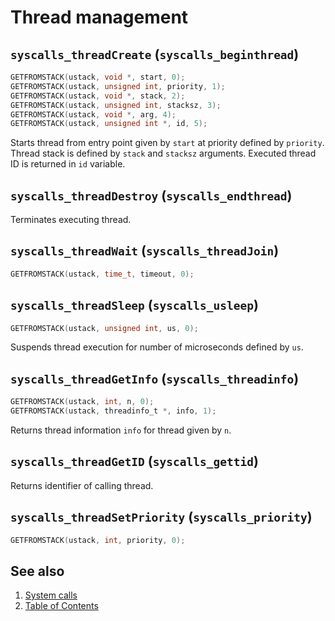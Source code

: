 # Thread management

## `syscalls_threadCreate` (`syscalls_beginthread`)

````C
GETFROMSTACK(ustack, void *, start, 0);
GETFROMSTACK(ustack, unsigned int, priority, 1);
GETFROMSTACK(ustack, void *, stack, 2);
GETFROMSTACK(ustack, unsigned int, stacksz, 3);
GETFROMSTACK(ustack, void *, arg, 4);
GETFROMSTACK(ustack, unsigned int *, id, 5);
````

Starts thread from entry point given by `start` at priority defined by `priority`. Thread stack is defined by `stack`
and `stacksz` arguments. Executed thread ID is returned in `id` variable.

## `syscalls_threadDestroy` (`syscalls_endthread`)

Terminates executing thread.

## `syscalls_threadWait` (`syscalls_threadJoin`)

````C
GETFROMSTACK(ustack, time_t, timeout, 0);
````

## `syscalls_threadSleep` (`syscalls_usleep`)

````C
GETFROMSTACK(ustack, unsigned int, us, 0);
````

Suspends thread execution for number of microseconds defined by `us`.

## `syscalls_threadGetInfo` (`syscalls_threadinfo`)

````C
GETFROMSTACK(ustack, int, n, 0);
GETFROMSTACK(ustack, threadinfo_t *, info, 1);
````

Returns thread information `info` for thread given by `n`.

## `syscalls_threadGetID` (`syscalls_gettid`)

Returns identifier of calling thread.

## `syscalls_threadSetPriority` (`syscalls_priority`)

````C
GETFROMSTACK(ustack, int, priority, 0);
````

## See also

1. [System calls](index.md)
2. [Table of Contents](../../index.md)
